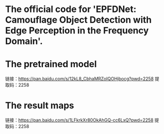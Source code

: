 # The official code for 'EPFDNet: Camouflage Object Detection with Edge Perception in the Frequency Domain'.

# The pretrained model
链接：https://pan.baidu.com/s/12kL8_CbhaMRZoIQOHjbocg?pwd=2258 
提取码：2258

# The result maps
链接：https://pan.baidu.com/s/1LFkrkXr80OkAhGQ-cc6LxQ?pwd=2258 
提取码：2258
